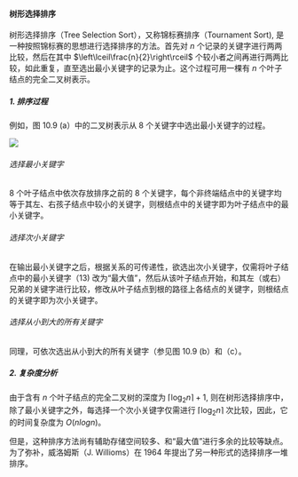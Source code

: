 
#### 树形选择排序

树形选择排序（Tree Selection Sort），又称锦标赛排序（Tournament Sort), 是一种按照锦标赛的思想进行选择排序的方法。首先对 $n$ 个记录的关键字进行两两比较，然后在其中 $\left\lceil\frac{n}{2}\right\rceil$ 个较小者之间再进行两两比较，如此重复，直至选出最小关键字的记录为止。这个过程可用一棵有 $n$ 个叶子结点的完全二叉树表示。

##### 1. 排序过程

例如，图 10.9 (a）中的二叉树表示从 8 个关键字中选出最小关键字的过程。

![](https://gitee.com/mayundaze/img_bed/raw/master/20200804144816.png)

###### 选择最小关键字

8 个叶子结点中依次存放排序之前的 8 个关键字，每个非终端结点中的关键字均等于其左、右孩子结点中较小的关键字，则根结点中的关键字即为叶子结点中的最小关键字。

###### 选择次小关键字

在输出最小关键字之后，根据关系的可传递性，欲选出次小关键字，仅需将叶子结点中的最小关键字（13) 改为“最大值”，然后从该叶子结点开始，和其左（或右）兄弟的关键字进行比较，修改从叶子结点到根的路径上各结点的关键字，则根结点的关键字即为次小关键字。

###### 选择从小到大的所有关键字

同理，可依次选出从小到大的所有关键字（参见图 10.9 (b）和（c）。

##### 2. 复杂度分析

由于含有 $n$ 个叶子结点的完全二叉树的深度为 $\left\lceil\log _{2} n\right\rceil + 1$, 则在树形选择排序中，除了最小关键字之外，每选择一个次小关键字仅需进行 $\left\lceil\log _{2} n\right\rceil$ 次比较，因此，它的时间复杂度为 $O(n logn)$。

但是，这种排序方法尚有辅助存储空间较多、和“最大值”进行多余的比较等缺点。为了弥补，威洛姆斯（J. Willioms）在 1964 年提出了另一种形式的选择排序一堆排序。
